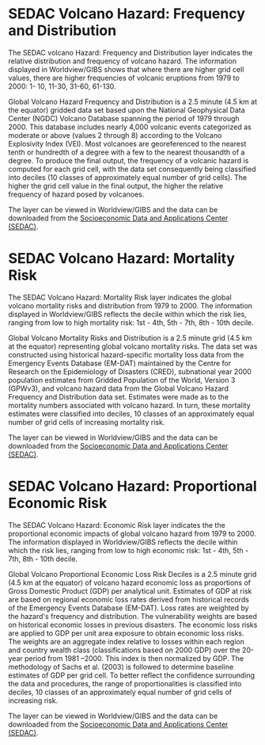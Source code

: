 # SEDAC Volcano Hazard: Frequency and Distribution
The SEDAC volcano Hazard: Frequency and Distribution layer indicates the relative distribution and frequency of volcano hazard. The information displayed in Worldview/GIBS shows that where there are higher grid cell values, there are higher frequencies of  volcanic eruptions from 1979 to 2000: 1- 10, 11-30, 31-60, 61-130.

Global Volcano Hazard Frequency and Distribution is a 2.5 minute (4.5 km at the equator) gridded data set based upon the National Geophysical Data Center (NGDC) Volcano Database spanning the period of 1979 through 2000. This database includes nearly 4,000 volcanic events categorized as moderate or above (values 2 through 8) according to the Volcano Explosivity Index (VEI). Most volcanoes are georeferenced to the nearest tenth or hundredth of a degree with a few to the nearest thousandth of a degree. To produce the final output, the frequency of a volcanic hazard is computed for each grid cell, with the data set consequently being classified into deciles (10 classes of approximately equal number of grid cells). The higher the grid cell value in the final output, the higher the relative frequency of hazard posed by volcanoes. 

The layer can be viewed in Worldview/GIBS and the data can be downloaded from the [Socioeconomic Data and Applications Center (SEDAC)](http://sedac.ciesin.columbia.edu/data/set/ndh-volcano-hazard-frequency-distribution). 

# SEDAC Volcano Hazard: Mortality Risk
The SEDAC Volcano Hazard: Mortality Risk layer indicates the global volcano mortality risks and distribution from 1979 to 2000. The information displayed in Worldview/GIBS reflects the decile within which the risk lies, ranging from low to high mortality risk: 1st - 4th, 5th - 7th, 8th - 10th decile.

Global Volcano Mortality Risks and Distribution is a 2.5 minute grid (4.5 km at the equator) representing global volcano mortality risks. The data set was constructed using historical hazard-specific mortality loss data from the Emergency Events Database (EM-DAT) maintained by the Centre for Research on the Epidemiology of Disasters (CRED), subnational year 2000 population estimates from Gridded Population of the World, Version 3 (GPWv3), and volcano hazard data from the Global Volcano Hazard Frequency and Distribution data set. Estimates were made as to the mortality numbers associated with volcano hazard. In turn, these mortality estimates were classified into deciles, 10 classes of an approximately equal number of grid cells of increasing mortality risk. 

The layer can be viewed in Worldview/GIBS and the data can be downloaded from the [Socioeconomic Data and Applications Center (SEDAC)](http://sedac.ciesin.columbia.edu/data/set/ndh-volcano-mortality-risks-distribution). 

# SEDAC Volcano Hazard: Proportional Economic Risk
The SEDAC Volcano Hazard: Economic Risk layer indicates the the proportional economic impacts of global volcano hazard  from 1979 to 2000. The information displayed in Worldview/GIBS reflects the decile within which the risk lies, ranging from low to high economic risk: 1st - 4th, 5th - 7th, 8th - 10th decile.

Global Volcano Proportional Economic Loss Risk Deciles is a 2.5 minute grid (4.5 km at the equator) of volcano hazard economic loss as proportions of Gross Domestic Product (GDP) per analytical unit. Estimates of GDP at risk are based on regional economic loss rates derived from historical records of the Emergency Events Database (EM-DAT). Loss rates are weighted by the hazard's frequency and distribution. The vulnerability weights are based on historical economic losses in previous disasters. The economic loss risks are applied to GDP per unit area exposure to obtain economic loss risks. The weights are an aggregate index relative to losses within each region and country wealth class (classifications based on 2000 GDP) over the 20-year period from 1981 –2000. This index is then normalized by GDP. The methodology of Sachs et al. (2003) is followed to determine baseline estimates of GDP per grid cell. To better reflect the confidence surrounding the data and procedures, the range of proportionalities is classified into deciles, 10 classes of an approximately equal number of grid cells of increasing risk.

The layer can be viewed in Worldview/GIBS and the data can be downloaded from the [Socioeconomic Data and Applications Center (SEDAC)](http://sedac.ciesin.columbia.edu/data/set/ndh-volcano-proportional-economic-loss-risk-deciles). 
